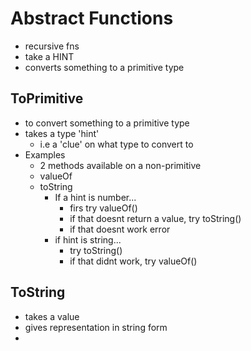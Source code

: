 # Abstract Functions
- recursive fns
- take a HINT
- converts something to a primitive type


## ToPrimitive
- to convert something to a primitive type
- takes a type 'hint'
  - i.e a 'clue' on what type to convert to
- Examples
  - 2 methods available on a non-primitive
  - valueOf
  - toString
    - If a hint is number...
      - firs try valueOf()
      - if that doesnt return a value, try toString()
      - if that doesnt work error
    - if hint is string...
      - try toString()
      - if that didnt work, try valueOf()

## ToString
- takes a value
- gives representation in string form
- 